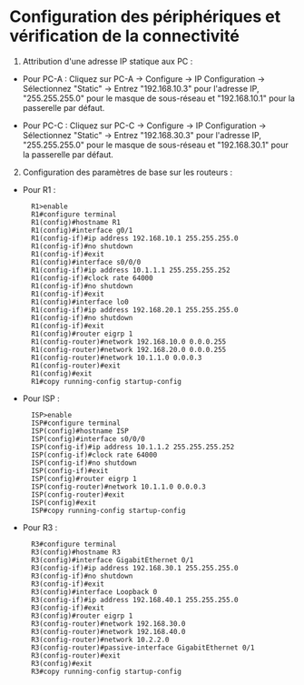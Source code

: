 # Configuration des périphériques et vérification de la connectivité

1. Attribution d'une adresse IP statique aux PC :

- Pour PC-A : Cliquez sur PC-A -> Configure -> IP Configuration -> Sélectionnez "Static" -> Entrez "192.168.10.3" pour l'adresse IP, "255.255.255.0" pour le masque de sous-réseau et "192.168.10.1" pour la passerelle par défaut.

- Pour PC-C : Cliquez sur PC-C -> Configure -> IP Configuration -> Sélectionnez "Static" -> Entrez "192.168.30.3" pour l'adresse IP, "255.255.255.0" pour le masque de sous-réseau et "192.168.30.1" pour la passerelle par défaut.

2. Configuration des paramètres de base sur les routeurs :

- Pour R1 : 

        R1>enable 
        R1#configure terminal 
        R1(config)#hostname R1
        R1(config)#interface g0/1
        R1(config-if)#ip address 192.168.10.1 255.255.255.0
        R1(config-if)#no shutdown
        R1(config-if)#exit
        R1(config)#interface s0/0/0
        R1(config-if)#ip address 10.1.1.1 255.255.255.252
        R1(config-if)#clock rate 64000
        R1(config-if)#no shutdown
        R1(config-if)#exit
        R1(config)#interface lo0
        R1(config-if)#ip address 192.168.20.1 255.255.255.0
        R1(config-if)#no shutdown
        R1(config-if)#exit
        R1(config)#router eigrp 1
        R1(config-router)#network 192.168.10.0 0.0.0.255
        R1(config-router)#network 192.168.20.0 0.0.0.255
        R1(config-router)#network 10.1.1.0 0.0.0.3
        R1(config-router)#exit
        R1(config)#exit
        R1#copy running-config startup-config 

- Pour ISP :

        ISP>enable 
        ISP#configure terminal 
        ISP(config)#hostname ISP
        ISP(config)#interface s0/0/0
        ISP(config-if)#ip address 10.1.1.2 255.255.255.252
        ISP(config-if)#clock rate 64000
        ISP(config-if)#no shutdown
        ISP(config-if)#exit
        ISP(config)#router eigrp 1
        ISP(config-router)#network 10.1.1.0 0.0.0.3
        ISP(config-router)#exit
        ISP(config)#exit
        ISP#copy running-config startup-config 

- Pour R3 :

        R3#configure terminal
        R3(config)#hostname R3
        R3(config)#interface GigabitEthernet 0/1
        R3(config-if)#ip address 192.168.30.1 255.255.255.0
        R3(config-if)#no shutdown
        R3(config-if)#exit
        R3(config)#interface Loopback 0
        R3(config-if)#ip address 192.168.40.1 255.255.255.0
        R3(config-if)#exit
        R3(config)#router eigrp 1
        R3(config-router)#network 192.168.30.0
        R3(config-router)#network 192.168.40.0
        R3(config-router)#network 10.2.2.0
        R3(config-router)#passive-interface GigabitEthernet 0/1
        R3(config-router)#exit
        R3(config)#exit
        R3#copy running-config startup-config
